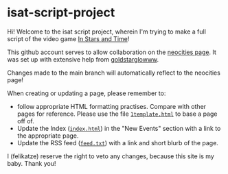 # isat-script-project

Hi! Welcome to the isat script project, wherein I'm trying to make a full script of the video game [In Stars and Time](https://instarsandtime.com)!

This github account serves to allow collaboration on the [neocities page]((https://felicitations.neocities.org)). It was set up with extensive help from [goldstarglowww](https://github.com/goldstargloww). 

Changes made to the main branch will automatically reflect to the neocities page!

When creating or updating a page, please remember to:

- follow appropriate HTML formatting practises. Compare with other pages for reference. Please use the file [`1template.html`](https://github.com/felikatze/isat-script-project/blob/main/public/1template.html) to base a page off of.
- Update the Index ([`index.html`](https://github.com/felikatze/isat-script-project/blob/main/public/index.html)) in the "New Events" section with a link to the appropriate page.
- Update the RSS feed ([`feed.txt`](https://github.com/felikatze/isat-script-project/blob/main/public/feed.txt)) with a link and short blurb of the page.

I (felikatze) reserve the right to veto any changes, because this site is my baby. Thank you!